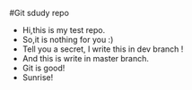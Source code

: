 #Git sdudy repo

- Hi,this is my test repo.
- So,it is nothing for you :)
- Tell you a secret, I write this in dev branch !
- And this is write in master branch.
- Git is good! 
- Sunrise! 
